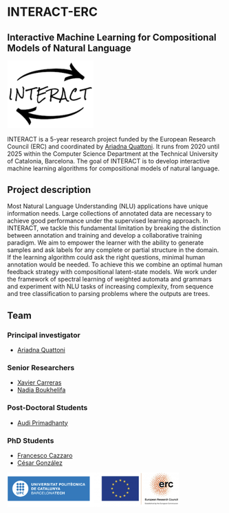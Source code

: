 # INTERACT-ERC
## Interactive Machine Learning for Compositional Models of Natural Language
<img src="/assets/interact_logo.png" alt="interact_logo" width="200"/>

INTERACT is a 5-year research project funded by the European Research Council (ERC) and coordinated by [Ariadna Quattoni](https://ariadnaquattoni.github.io). It runs from 2020 until 2025 within the Computer Science Department at the Technical University of Catalonia, Barcelona. The goal of INTERACT is to develop interactive machine learning algorithms for compositional models of natural language.

## Project description
Most Natural Language Understanding (NLU) applications have unique information needs. Large collections of annotated data are necessary to achieve good performance under the supervised learning approach. In INTERACT, we tackle this fundamental limitation by breaking the distinction between annotation and training and develop a collaborative training paradigm. We aim to empower the learner with the ability to generate samples and ask labels for any complete or partial structure in the domain. If the learning algorithm could ask the right questions, minimal human annotation would be needed. To achieve this we combine an optimal human feedback strategy with compositional latent-state models. We work under the framework of spectral learning of weighted automata and grammars and experiment with NLU tasks of increasing complexity, from sequence and tree classification to parsing problems where the outputs are trees.

## Team
### Principal investigator
- [Ariadna Quattoni](https://ariadnaquattoni.github.io)

### Senior Researchers
- [Xavier Carreras](https://xaviercarreras.github.io)
- [Nadia Boukhelifa](https://scholar.google.com/citations?user=t-6tRgkAAAAJ&hl=en)

### Post-Doctoral Students
- [Audi Primadhanty](https://www.cs.upc.edu/~primadhanty/)

### PhD Students
- [Francesco Cazzaro](https://francescoczz.github.io)
- [César González](https://github.com/cglez)

<img src="/assets/erc_logo.png" alt="erc_logo" width="400"/>
